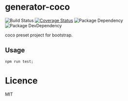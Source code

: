 # generator-coco

![Build Status](https://img.shields.io/travis/coco-platform/generator-coco/master.svg?style=flat)
[![Coverage Status](https://coveralls.io/repos/github/coco-platform/generator-coco/badge.svg?branch=master)](https://coveralls.io/github/coco-platform/generator-coco?branch=master)
![Package Dependency](https://david-dm.org/coco-platform/generator-coco.svg?style=flat)
![Package DevDependency](https://david-dm.org/coco-platform/generator-coco/dev-status.svg?style=flat)

coco preset project for bootstrap.

## Usage

```shell
npm run test;
```

# Licence

MIT

